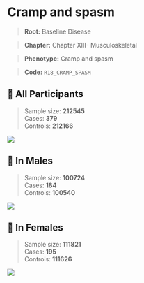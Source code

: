 # Cramp and spasm

> **Root:** Baseline Disease  

> **Chapter:** Chapter XIII- Musculoskeletal  

> **Phenotype:** Cramp and spasm  

> **Code:** `R18_CRAMP_SPASM`

## 🧪 All Participants  
> Sample size: **212545**  
> Cases: **379**  
> Controls: **212166**
<img src="/Disease/Figures/ALL/Incidence/R18_CRAMP_SPASM.png"/>
<CsvTable src="/Disease/Data/ALL/Incidence/COX_R18_CRAMP_SPASM.csv" label="🔍 View full results" />

## 👨 In Males  
> Sample size: **100724**  
> Cases: **184**  
> Controls: **100540**
<img src="/Disease/Figures/Male/Incidence/R18_CRAMP_SPASM.png"/>
<CsvTable src="/Disease/Data/Male/Incidence/COX_R18_CRAMP_SPASM.csv" label="🔍 View full results" />

## 👩 In Females  
> Sample size: **111821**  
> Cases: **195**  
> Controls: **111626**
<img src="/Disease/Figures/Female/Incidence/R18_CRAMP_SPASM.png"/>
<CsvTable src="/Disease/Data/Female/Incidence/COX_R18_CRAMP_SPASM.csv" label="🔍 View full results" />
